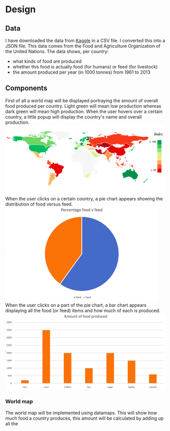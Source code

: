 # Design

## Data
I have downloaded the data from [Kaggle](https://www.kaggle.com/dorbicycle/world-foodfeed-production) in a CSV file. I converted this into a JSON file. This data comes from the Food and Agriculture Organization of the United Nations.
The data shows, per country:
- what kinds of food are produced
- whether this food is actually food (for humans) or feed (for livestock)
- the amount produced per year (in 1000 tonnes) from 1961 to 2013

## Components
First of all a world map will be displayed portraying the amount of overall food produced per country. Light green will mean low production whereas dark green will mean high production. When the user hovers over a certain country, a little popup will display the country's name and overall production.
![World Map](doc/DESIGN-263c476e.png)
When the user clicks on a certain country, a pie chart appears showing the distribution of food versus feed.
![Pie Chart](doc/DESIGN-24c31615.png)
When the user clicks on a part of the pie chart, a bar chart appears displaying all the food (or feed) items and how much of each is produced. 
![Bar Chart](doc/DESIGN-66413aab.png)

### World map
The world map will be implemented using datamaps.
This will show how much food a country produces, this amount will be calculated by adding up all the
